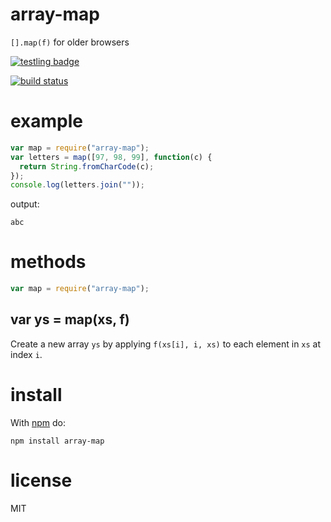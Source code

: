 # array-map

`[].map(f)` for older browsers

[![testling badge](https://ci.testling.com/substack/array-map.png)](https://ci.testling.com/substack/array-map)

[![build status](https://secure.travis-ci.org/substack/array-map.png)](http://travis-ci.org/substack/array-map)

# example

```js
var map = require("array-map");
var letters = map([97, 98, 99], function(c) {
  return String.fromCharCode(c);
});
console.log(letters.join(""));
```

output:

```
abc
```

# methods

```js
var map = require("array-map");
```

## var ys = map(xs, f)

Create a new array `ys` by applying `f(xs[i], i, xs)` to each element in `xs` at
index `i`.

# install

With [npm](https://npmjs.org) do:

```
npm install array-map
```

# license

MIT
